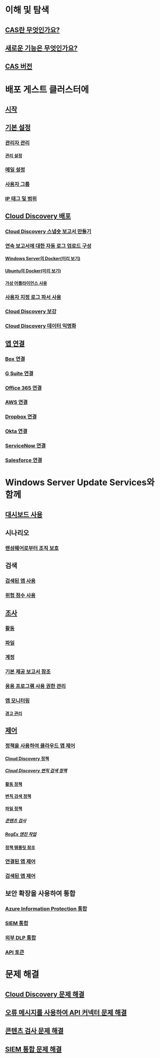 # 이해 및 탐색
## [CAS란 무엇인가요?](what-is-cloud-app-security.md)
## [새로운 기능은 무엇인가요?](release-notes.md)
## [CAS 버전](editions-cloud-app-security.md)
# 배포 게스트 클러스터에
## [시작](getting-started-with-cloud-app-security.md)
## [기본 설정](general-setup.md)
### [관리자 관리](manage-admins.md)
#### [관리 설정](admin-settings.md)
### [메일 설정](mail-settings.md)
### [사용자 그룹](user-groups.md)
### [IP 태그 및 범위](ip-tags.md)
## [Cloud Discovery 배포](set-up-cloud-discovery.md)
### [Cloud Discovery 스냅숏 보고서 만들기](create-snapshot-cloud-discovery-reports.md)
### [연속 보고서에 대한 자동 로그 업로드 구성](discovery-docker.md)
#### [Windows Server의 Docker(미리 보기)](discovery-docker-windows.md)
#### [Ubuntu의 Docker(미리 보기)](discovery-docker-ubuntu.md)
#### [가상 어플라이언스 사용](configure-automatic-log-upload-for-continuous-reports.md)
### [사용자 지정 로그 파서 사용](custom-log-parser.md)
### [Cloud Discovery 보강](cloud-discovery-aad-enrichment.md)
### [Cloud Discovery 데이터 익명화](cloud-discovery-anonymizer.md)
## [앱 연결](enable-instant-visibility-protection-and-governance-actions-for-your-apps.md)
### [Box 연결](connect-box-to-microsoft-cloud-app-security.md)
### [G Suite 연결](connect-google-apps-to-microsoft-cloud-app-security.md)
### [Office 365 연결](connect-office-365-to-microsoft-cloud-app-security.md)
### [AWS 연결](connect-aws-to-microsoft-cloud-app-security.md)
### [Dropbox 연결](connect-dropbox-to-microsoft-cloud-app-security.md)
### [Okta 연결](connect-okta-to-microsoft-cloud-app-security.md)
### [ServiceNow 연결](connect-servicenow-to-microsoft-cloud-app-security.md)
### [Salesforce 연결](connect-salesforce-to-microsoft-cloud-app-security.md)
# Windows Server Update Services와 함께
## [대시보드 사용](daily-activities-to-protect-your-cloud-environment.md)
## 시나리오
### [랜섬웨어로부터 조직 보호](use-case-ransomware.md)
## 검색
### [검색된 앱 사용](discovered-apps.md)
### [위험 점수 사용](risk-score.md)
## [조사](investigate.md)
### [활동](activity-filters.md)
### [파일](file-filters.md)
### [계정](accounts.md)
### [기본 제공 보고서 참조](built-in-report-reference.md)
### [응용 프로그램 사용 권한 관리](manage-app-permissions.md)
### [앱 모니터링](monitor-alerts.md)
#### [경고 관리](managing-alerts.md)
## [제어](control.md)
### [정책을 사용하여 클라우드 앱 제어](control-cloud-apps-with-policies.md)
#### [Cloud Discovery 정책](cloud-discovery-policies.md)
##### [Cloud Discovery 변칙 검색 정책](cloud-discovery-anomaly-detection-policy.md)
#### [활동 정책](user-activity-policies.md)
#### [변칙 검색 정책](anomaly-detection-policy.md)
#### [파일 정책](data-protection-policies.md)
##### [콘텐츠 검사](content-inspection.md)
##### [RegEx 엔진 작업](working-with-the-regex-engine.md)
#### [정책 템플릿 참조](policy-template-reference.md)
### [연결된 앱 제어](governance-actions.md)
### [검색된 앱 제어](governance-discovery.md)
## 보안 확장을 사용하여 통합
### [Azure Information Protection 통합](azip-integration.md)
### [SIEM 통합](siem.md)
### [외부 DLP 통합](icap-stunnel.md)
### [API 토큰](api-tokens.md)
# 문제 해결
## [Cloud Discovery 문제 해결](troubleshooting-cloud-discovery.md)
## [오류 메시지를 사용하여 API 커넥터 문제 해결](troubleshooting-api-connectors-using-error-messages.md)
## [콘텐츠 검사 문제 해결](troubleshooting-content-inspection.md)
## [SIEM 통합 문제 해결](troubleshooting-siem.md)